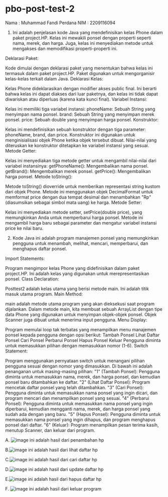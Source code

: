 # pbo-post-test-2
Nama : Muhammad Fandi Perdana
NIM : 2209116094




1. Ini adalah penjelasan kode Java yang mendefinisikan kelas Phone dalam paket project.HP. Kelas ini mewakili ponsel dengan properti seperti nama, merek, dan harga. Juga, kelas ini menyediakan metode untuk mengakses dan memodifikasi properti-properti ini.

Deklarasi Paket:

Kode dimulai dengan deklarasi paket yang menentukan bahwa kelas ini termasuk dalam paket project.HP. Paket digunakan untuk mengorganisir kelas-kelas terkait dalam Java.
Deklarasi Kelas:

Kelas Phone dideklarasikan dengan modifier akses public final. Ini berarti bahwa kelas ini dapat diakses dari luar paketnya, dan kelas ini tidak dapat diwariskan atau diperluas (karena kata kunci final).
Variabel Instansi:

Kelas ini memiliki tiga variabel instansi:
phoneName: Sebuah String yang menyimpan nama ponsel.
brand: Sebuah String yang menyimpan merek ponsel.
price: Sebuah double yang menyimpan harga ponsel.
Konstruktor:

Kelas ini mendefinisikan sebuah konstruktor dengan tiga parameter: phoneName, brand, dan price. Konstruktor ini digunakan untuk menginisialisasi objek Phone ketika objek tersebut dibuat. Nilai-nilai yang diteruskan ke konstruktor ditetapkan ke variabel instansi yang sesuai.
Metode Getter:

Kelas ini menyediakan tiga metode getter untuk mengambil nilai-nilai dari variabel instansinya:
getPhoneName(): Mengembalikan nama ponsel.
getBrand(): Mengembalikan merek ponsel.
getPrice(): Mengembalikan harga ponsel.
Metode toString():

Metode toString() dioverride untuk memberikan representasi string kustom dari objek Phone. Metode ini menggunakan objek DecimalFormat untuk memformat price dengan dua tempat desimal dan menambahkan "Rp" (diasumsikan sebagai simbol mata uang) ke harga.
Metode Setter:

Kelas ini menyediakan metode setter, setPrice(double price), yang memungkinkan Anda untuk memperbarui harga ponsel. Metode ini mengambil harga baru sebagai parameter dan mengatur variabel instansi price ke nilai baru.


2. Kode Java ini adalah program manajemen ponsel yang memungkinkan pengguna untuk menambah, melihat, mencari, memperbarui, dan menghapus daftar ponsel.

Import Statements:

Program mengimpor kelas Phone yang didefinisikan dalam paket project.HP. Ini adalah kelas yang digunakan untuk merepresentasikan ponsel.
Class Declaration:

Posttest2 adalah kelas utama yang berisi metode main. Ini adalah titik masuk utama program.
Main Method:

main adalah metode utama program yang akan dieksekusi saat program dijalankan.
Dalam metode main, kita membuat sebuah ArrayList dengan tipe data Phone yang digunakan untuk menyimpan objek-objek ponsel.
Objek Scanner juga dibuat untuk menerima input pengguna.
Menu Display:

Program memulai loop tak terbatas yang menampilkan menu manajemen ponsel kepada pengguna dengan opsi berikut:
Tambah Ponsel
Lihat Daftar Ponsel
Cari Ponsel
Perbarui Ponsel
Hapus Ponsel
Keluar
Pengguna diminta untuk memasukkan pilihan dengan memasukkan nomor (1-6).
Switch Statement:

Program menggunakan pernyataan switch untuk menangani pilihan pengguna sesuai dengan nomor yang dimasukkan.
Di bawah ini adalah penanganan untuk masing-masing pilihan:
"1" (Tambah Ponsel): Pengguna diminta untuk memasukkan nama, merek, dan harga ponsel, dan kemudian ponsel baru ditambahkan ke daftar.
"2" (Lihat Daftar Ponsel): Program mencetak daftar ponsel yang telah ditambahkan.
"3" (Cari Ponsel): Pengguna diminta untuk memasukkan nama ponsel yang ingin dicari, dan program mencari dan menampilkan ponsel yang sesuai.
"4" (Perbarui Ponsel): Pengguna diminta untuk memasukkan nama ponsel yang ingin diperbarui, kemudian mengganti nama, merek, dan harga ponsel yang sudah ada dengan yang baru.
"5" (Hapus Ponsel): Pengguna diminta untuk memasukkan nama ponsel yang ingin dihapus, dan program menghapus ponsel dari daftar.
"6" (Keluar): Program menampilkan pesan terima kasih, menutup Scanner, dan keluar dari program.


A. ![image](https://github.com/muhammadFandi12/pbo-post-test-2/assets/127529693/396abc29-f349-4825-95d9-93eccc6c93e7)
  ini adalah hasil dari penambahan hp




B.![image](https://github.com/muhammadFandi12/pbo-post-test-2/assets/127529693/53811025-5156-4442-bd60-32312eadf622)
ini adalah hasil dari lihat daftar hp




C.![image](https://github.com/muhammadFandi12/pbo-post-test-2/assets/127529693/47d826c3-9278-42e3-8b71-4cb28a7f5ce6)
ini adalah hasil dari cari daftar hp



D.![image](https://github.com/muhammadFandi12/pbo-post-test-2/assets/127529693/d85bd0a2-d1ae-4d19-808c-dcd6faef5282)
ini adalah hasil dari update daftar hp



E.![image](https://github.com/muhammadFandi12/pbo-post-test-2/assets/127529693/dbfb18fa-6b8b-4aca-b6ee-b6c078733a98)
ini adalah hasil dari hapus daftar hp




F. ![image](https://github.com/muhammadFandi12/pbo-post-test-2/assets/127529693/84145087-6efa-4cf9-bf90-21b02c73331d)
ini adalah hasil dari keluar program






